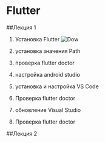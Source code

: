 # Flutter
##Лекция 1
1. Установка Flutter
 ![Dow](https://gitlab.com/Pomelogranate/Flutter/raw/main/images/Рисунок1.png)

2. установка значения Path
3. проверка flutter doctor
4. настройка android studio
6. установка и настройка VS Code
7. Проверка flutter doctor
8. обновление Visual Studio
9. Проверка flutter doctor

##Лекция 2
